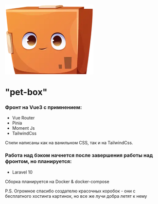 ![Alt-текст](https://raw.githubusercontent.com/voroninadm/pet-box/master/frontend/src/assets/img/box-ok.webp)

# "pet-box"

### Фронт на Vue3 c примнением:

- Vue Router
- Pinia
- Moment Js
- TailwindCss

Стили написаны как на ванильном CSS, так и на TailwindCss.

### Работа над бэком начнется после завершения работы над фронтом, но планируется:

- Laravel 10

Сборка планируется на Docker & docker-compose

P.S. Огромное спасибо создателю красочных коробок - они с бесплатного хостинга картинок, но все же лучи добра летят к нему
